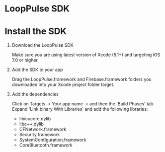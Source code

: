 # LoopPulse SDK

# Install the SDK

1. Download the LoopPulse SDK

	Make sure you are using latest version of Xcode (5.1+) and targeting iOS 7.0 or higher.

2. Add the SDK to your app

	Drag the LoopPulse.framework and Firebase.framework folders you downloaded into your Xcode project folder target.
	
3. Add the dependencies

	Click on Targets -> Your app name -> and then the 'Build Phases' tab.
	Expand 'Link binary With Libraries' and add the following libraries:
	
	- libicucore.dylib
	- libc++.dylib
	- CFNetwork.framework
	- Security.framework
	- SystemConfiguration.framework
	- CoreBluetooth.framework